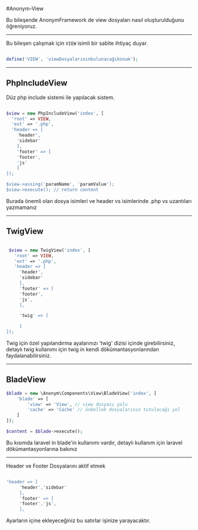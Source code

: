 #Anonym-View


 Bu bileşende AnonymFramework de view dosyaları nasıl oluşturulduğunu öğreniyoruz.

 -----------------

 Bu bileşen çalışmak için `VIEW` isimli bir  sabite ihtiyaç duyar.

 ```php

 define('VIEW', 'viewDosyalarınınbulunacağıkonum');

 ```

--------------------

 PhpIncludeView
 --------------

 Düz php include sistemi ile yapılacak sistem.


 ```php

 $view = new PhpIncludeView('index', [
   'root' => VIEW,
   'ext' => '.php',
   'header => [
     'header',
     'sidebar'
     ],
     'footer' => [
     'footer',
     'js'
     ]
]);

$view->assing('paramName', 'paramValue');
$view->execute(); // return content

 ```

 Burada önemli olan dosya isimleri ve header vs isimlerinde .php vs uzantıları yazmamanız

----------------

TwigView
--------

```php

 $view = new TwigView('index', [
   'root' => VIEW,
   'ext' => '.php',
   'header => [
     'header',
     'sidebar'
     ],
     'footer' => [
     'footer',
     'js',
     ],

     'twig' => [

     ]
]);
```

Twig için özel yapılandırma ayalarınızı 'twig' dizisi içinde girebilirsiniz, detaylı twig kullanımı için
twig in kendi dökümantasyonlarından faydalanabilirsiniz.


---------------

BladeView
------------


```php
$blade = new \Anonym\Components\View\BladeView('index', [
    'blade' => [
        'view' => 'View', // view dosyası yolu
        'cache' => 'Cache' // önbellek dosyalarının tutulacağı yol
    ]
]);

$content = $blade->execute();

```

Bu kısımda laravel in blade'in kullanımı vardır, detaylı kullanım için laravel dökümantasyonlarına bakınız


--------------------

Header ve Footer Dosyalarını aktif etmek

```php

'header => [
     'header','sidebar'
     ],
     'footer' => [
     'footer','js',
     ],

```

Ayarların içine ekleyeceğiniz bu satırlar işinize yarayacaktır.

